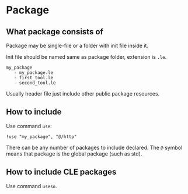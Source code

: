 # Package

## What package consists of

Package may be single-file or a folder with init file inside it.

Init file should be named same as package folder, extension is `.le`.

```
my_package
   - my_package.le
   - first_tool.le
   - second_tool.le
```

Usually header file just include other public package resources.

## How to include

Use command `use`:

```
!use "my_package", "@/http"
```

There can be any number of packages to include declared.
The `@` symbol means that package is the global package (such as std).

## How to include CLE packages

Use command `useso`.